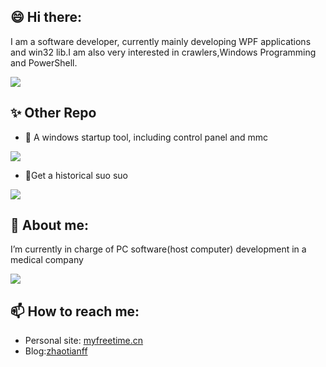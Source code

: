 ## 😄 Hi there: 

 I am a software developer, currently mainly developing WPF applications and win32 lib.I am also very interested in crawlers,Windows Programming and PowerShell.  
 
 
![](https://github-readme-stats.vercel.app/api/top-langs/?username=zhaotianff&theme=vue)

## ✨ Other Repo  
* 🍦 A windows startup tool, including control panel and mmc  
<p><a href="https://github.com/zhaotianff/Windows-run-tool"><img src="https://github-readme-stats.vercel.app/api/pin/?username=zhaotianff&repo=Windows-run-tool&show_owner=true" style="max-width:100%;"></a></p> 

* 🚴Get a historical suo suo  
<p><a href="https://github.com/zhaotianff/Qzone"><img src="https://github-readme-stats.vercel.app/api/pin/?username=zhaotianff&repo=Qzone&show_owner=true" style="max-width:100%;"></a></p>


## 💬 About me:

I’m currently in charge of PC software(host computer) development in a medical company

![](https://github-readme-stats.vercel.app/api?username=zhaotianff&show_icons=true&theme=vue)  


##  📫 How to reach me:
* Personal site: [myfreetime.cn](https://myfreetime.cn)
* Blog:[zhaotianff](https://www.cnblogs.com/zhaotianff)
